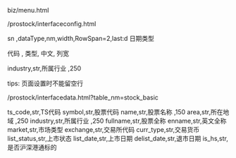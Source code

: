 biz/menu.html



/prostock/interfaceconfig.html 


sn ,dataType,nm,width,RowSpan=2,last:d  日期类型



代码 , 类型, 中文, 列宽

industry,str,所属行业 ,250

tips:
    页面设置时不能留空行





<!-- 股票数据要详细指明 表名 -->
/prostock/interfacedata.html?table_nm=stock_basic






ts_code,str,TS代码 
symbol,str,股票代码 
name,str,股票名称 ,150
area,str,所在地域 ,250
industry,str,所属行业 ,250
fullname,str,股票全称 
enname,str,英文全称 
market,str,市场类型
exchange,str,交易所代码 
curr_type,str,交易货币 
list_status,str,上市状态 
list_date,str,上市日期 
delist_date,str,退市日期 
is_hs,str,是否沪深港通标的
